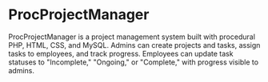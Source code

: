 # ProcProjectManager
ProcProjectManager is a project management system built with procedural PHP, HTML, CSS, and MySQL. Admins can create projects and tasks, assign tasks to employees, and track progress. Employees can update task statuses to "Incomplete," "Ongoing," or "Complete," with progress visible to admins.
